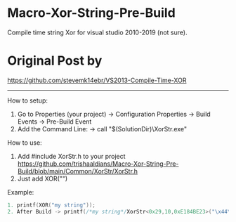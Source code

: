 # Macro-Xor-String-Pre-Build
Compile time string Xor for visual studio 2010-2019 (not sure).

# Original Post by
https://github.com/stevemk14ebr/VS2013-Compile-Time-XOR

---------------------------

How to setup:
1. Go to Properties (your project) -> Configuration Properties -> Build Events -> Pre-Build Event
2. Add the Command Line: -> call "$(SolutionDir)\XorStr.exe"

How to use:
1. Add #include XorStr.h to your project https://github.com/trishaaldians/Macro-Xor-String-Pre-Build/blob/main/Common/XorStr/XorStr.h
2. Just add XOR("")

Example:
```C++
1. printf(XOR("my string"));
2. After Build -> printf(/*my string*/XorStr<0x29,10,0xE184BE23>("\x44\x53\x0B\x5F\x59\x5C\x46\x5E\x56"+0xE184BE23).decode);
```
